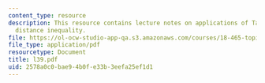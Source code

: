 ```yaml
---
content_type: resource
description: This resource contains lecture notes on applications of Talagrand?s convex-hull
  distance inequality.
file: https://ol-ocw-studio-app-qa.s3.amazonaws.com/courses/18-465-topics-in-statistics-statistical-learning-theory-spring-2007/2578a0c0bae94b0fe33b3eefa25ef1d1_l39.pdf
file_type: application/pdf
resourcetype: Document
title: l39.pdf
uid: 2578a0c0-bae9-4b0f-e33b-3eefa25ef1d1
---
```

